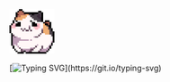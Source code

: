 <img src="images/325895973-e4f28204-ea88-4364-a321-8330c3fbde6a.gif" alt="rolling hamster" width="80">

[![Typing SVG](https://readme-typing-svg.demolab.com?font=Fira+Code&weight=200&pause=1000&color=520474&width=435&lines=Hi+there!+I'm+Jiyah.;Enjoy+the+content!;Proceed+with+caution.)](https://git.io/typing-svg)

